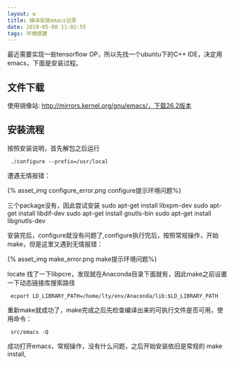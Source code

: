 ```yaml
---
layout: w
title: 编译安装emacs记录
date: 2019-05-08 11:02:55
tags: 环境搭建
---
```


最近需要实现一些tensorflow OP，所以先找一个ubuntu下的C++ IDE，决定用emacs，下面是安装过程。

## 文件下载
使用镜像站: http://mirrors.kernel.org/gnu/emacs/，下载26.2版本

## 安装流程
按照安装说明，首先解包之后运行

     ./configure --prefix=/usr/local

遭遇无情报错：

{% asset_img configure_error.png configure提示环境问题%}

三个package没有，因此尝试安装
     sudo apt-get install libxpm-dev
     sudo apt-get install libdif-dev
     sudo apt-get install gnutls-bin
     sudo apt-get install libgnutls-dev

安装完后，configure就没有问题了,configure执行完后，按照常规操作，开始make，但是这里又遇到无情报错：

{% asset_img make_error.png make提示环境问题%}

locate 找了一下libpcre，发现就在Anaconda目录下面就有，因此make之前设置一下动态链接库搜索路径

     ecport LD_LIBRARY_PATH=/home/lty/env/Anaconda/lib:$LD_LIBRARY_PATH

重新make就成功了，make完成之后先检查编译出来的可执行文件是否可用，使用命令：

     src/emacs -Q

成功打开emacs，常规操作，没有什么问题，之后开始安装依旧是常规的 make install,